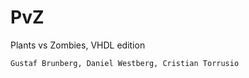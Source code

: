 PvZ
===

Plants vs Zombies, VHDL edition


    Gustaf Brunberg, Daniel Westberg, Cristian Torrusio


